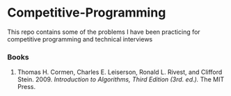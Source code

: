 # Competitive-Programming
This repo contains some of the problems I have been practicing for competitive programming and technical interviews

### Books
1. Thomas H. Cormen, Charles E. Leiserson, Ronald L. Rivest, and Clifford Stein. 2009. <em> Introduction to Algorithms, Third Edition (3rd. ed.). </em> The MIT Press.

